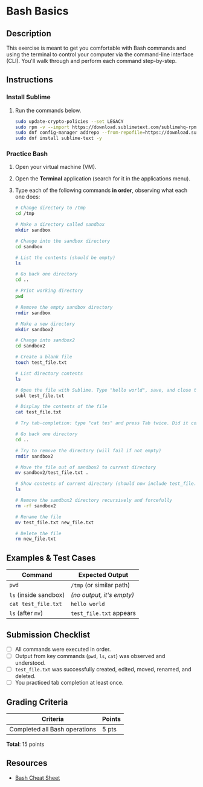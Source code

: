 # Bash Basics

## Description
This exercise is meant to get you comfortable with Bash commands and using the terminal to control your computer via the command-line interface (CLI). You'll walk through and perform each command step-by-step.

## Instructions
### Install Sublime
1. Run the commands below.
   ```bash
   sudo update-crypto-policies --set LEGACY
   sudo rpm -v --import https://download.sublimetext.com/sublimehq-rpm-pub.gpg
   sudo dnf config-manager addrepo --from-repofile=https://download.sublimetext.com/rpm/stable/x86_64/sublime-text.repo
   sudo dnf install sublime-text -y
   ```
### Practice Bash
1. Open your virtual machine (VM).
2. Open the **Terminal** application (search for it in the applications menu).
3. Type each of the following commands **in order**, observing what each one does:

    ```bash
    # Change directory to /tmp
    cd /tmp

    # Make a directory called sandbox
    mkdir sandbox

    # Change into the sandbox directory
    cd sandbox

    # List the contents (should be empty)
    ls

    # Go back one directory
    cd ..

    # Print working directory
    pwd

    # Remove the empty sandbox directory
    rmdir sandbox

    # Make a new directory
    mkdir sandbox2

    # Change into sandbox2
    cd sandbox2

    # Create a blank file
    touch test_file.txt

    # List directory contents
    ls

    # Open the file with Sublime. Type "hello world", save, and close the editor
    subl test_file.txt

    # Display the contents of the file
    cat test_file.txt

    # Try tab-completion: type "cat tes" and press Tab twice. Did it complete to "test_file.txt"?

    # Go back one directory
    cd ..

    # Try to remove the directory (will fail if not empty)
    rmdir sandbox2

    # Move the file out of sandbox2 to current directory
    mv sandbox2/test_file.txt .

    # Show contents of current directory (should now include test_file.txt)
    ls

    # Remove the sandbox2 directory recursively and forcefully
    rm -rf sandbox2

    # Rename the file
    mv test_file.txt new_file.txt

    # Delete the file
    rm new_file.txt
    ```

## Examples & Test Cases

| Command                 | Expected Output              |
|------------------------|------------------------------|
| `pwd`                  | `/tmp` (or similar path)     |
| `ls` (inside sandbox)  | *(no output, it's empty)*    |
| `cat test_file.txt`    | `hello world`                |
| `ls` (after `mv`)      | `test_file.txt` appears      |

## Submission Checklist
- [ ] All commands were executed in order.
- [ ] Output from key commands (`pwd`, `ls`, `cat`) was observed and understood.
- [ ] `test_file.txt` was successfully created, edited, moved, renamed, and deleted.
- [ ] You practiced tab completion at least once.

## Grading Criteria

| Criteria                            | Points |
|-------------------------------------|--------|
| Completed all Bash operations       | 5 pts |

**Total**: 15 points

## Resources
- [Bash Cheat Sheet](../resources/bash_cheat_sheet.sh)
